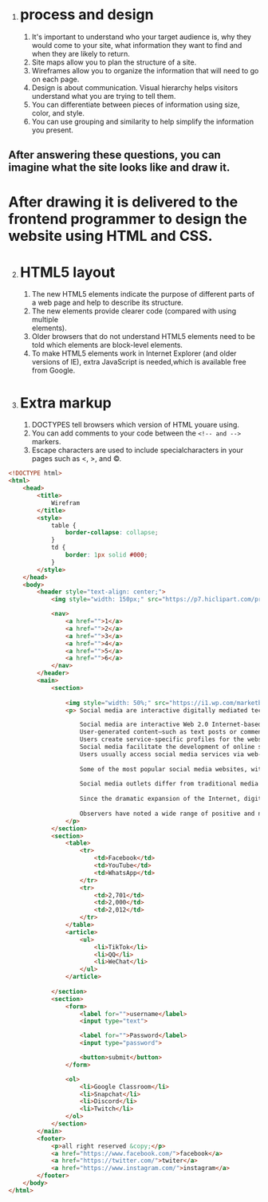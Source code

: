 1. # process and design
    1. It's important to understand who your target audience is, why they would come to your site, what information they want to find and when they are likely to return.
    1. Site maps allow you to plan the structure of a site.
    1. Wireframes allow you to organize the information that will need to go on each page.
    1. Design is about communication. Visual hierarchy helps visitors understand what you are trying to tell them.
    1. You can differentiate between pieces of information using size, color, and style.
    1. You can use grouping and similarity to help simplify the information you present.

## After answering these questions, you can imagine what the site looks like and draw it.

# After drawing it is delivered to the frontend programmer to design the website using HTML and CSS.

2. # HTML5 layout
    1. The new HTML5 elements indicate the purpose of different parts of a web page and help to describe its structure.
    1. The new elements provide clearer code (compared with using multiple <div> elements).
    1. Older browsers that do not understand HTML5 elements need to be told which elements are block-level elements.
    1. To make HTML5 elements work in Internet Explorer (and older versions of IE), extra JavaScript is needed,which is available free from Google.
3. # Extra markup
    1. DOCTYPES tell browsers which version of HTML youare using.
    1. You can add comments to your code between the `<!-- and -->` markers.
    1. Escape characters are used to include specialcharacters in your pages such as <, >, and ©.
```html
<!DOCTYPE html>
<html>
    <head>
        <title>
            Wirefram
        </title>
        <style>
            table {
                border-collapse: collapse;
            }
            td {
                border: 1px solid #000;
            }
        </style>
    </head>
    <body>
        <header style="text-align: center;">
            <img style="width: 150px;" src="https://p7.hiclipart.com/preview/656/554/407/social-media-logo-social-network-clip-art-classified-social-media.jpg" alt="">

            <nav>
                <a href="">1</a>
                <a href="">2</a>
                <a href="">3</a>
                <a href="">4</a>
                <a href="">5</a>
                <a href="">6</a>
            </nav>
        </header>
        <main>
            <section>
                
                <img style="width: 50%;" src="https://i1.wp.com/marketbusinessnews.com/wp-content/uploads/2019/07/Social-media-marketing-tool-small-businesses-image-4444.jpg?resize=965%2C691&ssl=1" alt="" align="right">
                <p> Social media are interactive digitally mediated technologies that facilitate the creation or sharing/exchange of information, ideas,career interests, and other forms of expression via virtual communities and networks.[1][2] While challenges to the definition of social media arise due to the broad variety of stand-alone and built-in social-media services currently available, there are some common features:[2]

                    Social media are interactive Web 2.0 Internet-based applications.[2][3]
                    User-generated content—such as text posts or comments, digital photos or videos, and data generated through all online interactions—is the lifeblood of social media.[2][3]
                    Users create service-specific profiles for the website or app that are designed and maintained by the social-media organization.[2][4]
                    Social media facilitate the development of online social networks by connecting a user's profile with those of other individuals or groups.[2][4]
                    Users usually access social media services via web-based apps on desktops and laptops, or download services that offer social media functionality to their mobile devices (e.g., smartphones and tablets). As users engage with these electronic services, they create highly interactive platforms through which individuals, communities, and organizations can share, co-create, discuss, participate, and modify user-generated content or self-curated content posted online.[1] Additionally, social media are used to document memories; learn about and explore things; advertise oneself; and form friendships along with the growth of ideas from the creation of blogs, podcasts, videos, and gaming sites.[5] This changing relationship between human and technology is the focus of the emerging field of technoself studies.
                    
                    Some of the most popular social media websites, with over 100 million registered users, include Facebook (and its associated Facebook Messenger), TikTok, WeChat, Instagram, QZone, Weibo, Twitter, Tumblr, Baidu Tieba, and LinkedIn. Depending on interpretation, other popular platforms that are sometimes referred to as social media services include YouTube, QQ, Quora, Telegram, WhatsApp, LINE, Snapchat, Pinterest, Viber, Reddit, Discord, VK, Microsoft Teams, and more. Wikis are examples of collaborative content creation.
                    
                    Social media outlets differ from traditional media (e.g., print magazines and newspapers, and TV and radio broadcasting) in many ways, including quality,[6] reach, frequency, usability, immediacy, and permanence.[7] Additionally, social media outlets operate in a dialogic transmission system (i.e., many sources to many receivers), while traditional media outlets operate under a monologic transmission model (i.e., one source to many receivers). For example, a newspaper is delivered to many subscribers and a radio station broadcasts the same programs to an entire city.[8]
                    
                    Since the dramatic expansion of the Internet, digital media or digital rhetoric can be used to represent or identify a culture. Studying how the rhetoric that exists in the digital environment has become a crucial new process for many scholars.
                    
                    Observers have noted a wide range of positive and negative impacts of social media use. Social media can help to improve an individual's sense of connectedness with real or online communities and can be an effective communication (or marketing) tool for corporations, entrepreneurs, non-profit organizations, advocacy groups, political parties, and governments. Observers have also seen that there has been a rise in social movements using social media as a tool for communicating and organizing in times of political unrest. 
                </p>
            </section>
            <section>
                <table>
                    <tr>
                        <td>Facebook</td>
                        <td>YouTube</td>
                        <td>WhatsApp</td>
                    </tr>
                    <tr>
                        <td>2,701</td>
                        <td>2,000</td>
                        <td>2,012</td>
                    </tr>
                </table>
                <article>
                    <ul>
                        <li>TikTok</li>
                        <li>QQ</li>
                        <li>WeChat</li>
                    </ul>
                </article>
                
            </section>
            <section>
                <form>
                    <label for="">username</label>
                    <input type="text">

                    <label for="">Password</label>
                    <input type="password">

                    <button>submit</button>
                </form>

                <ol>
                    <li>Google Classroom</li>
                    <li>Snapchat</li>
                    <li>Discord</li>
                    <li>Twitch</li>
                </ol>
            </section>
        </main>
        <footer>
            <p>all right reserved &copy;</p>
            <a href="https://www.facebook.com/">facebook</a>
            <a href="https://twitter.com/">twiter</a>
            <a href="https://www.instagram.com/">instagram</a>
        </footer>
    </body>
</html>
```